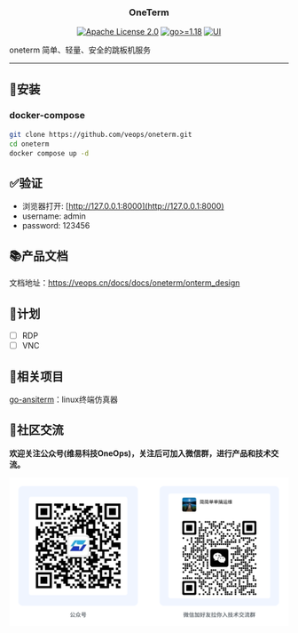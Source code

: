 <h3 align="center">OneTerm</h3>
<p align="center">
  <a href="https://github.com/veops/oneterm/blob/main/LICENSE"><img src="https://img.shields.io/github/license/veops/oneterm" alt="Apache License 2.0"></a>
  <a href=""><img src="https://img.shields.io/badge/Go-%3E%3D%201.18-%23007d9c" alt="go>=1.18"></a>
  <a href="https:https://github.com/sendya/ant-design-pro-vue"><img src="https://img.shields.io/badge/UI-Ant%20Design%20Pro%20Vue-brightgreen" alt="UI"></a>
</p>
oneterm 简单、轻量、安全的跳板机服务

---

## 🚀安装

### docker-compose

```bash
git clone https://github.com/veops/oneterm.git
cd oneterm
docker compose up -d
```

## ✅验证
- 浏览器打开: [http://127.0.0.1:8000](http://127.0.0.1:8000)
- username: admin
- password: 123456

## 📚产品文档

文档地址：https://veops.cn/docs/docs/oneterm/onterm_design

## 🎯计划

- [ ] RDP
- [ ] VNC

## 🔗相关项目

[go-ansiterm](https://github.com/veops/go-ansiterm)：linux终端仿真器

## 🤝社区交流

**欢迎关注公众号(维易科技OneOps)，关注后可加入微信群，进行产品和技术交流。**

![公众号: 维易科技OneOps](backend/docs/images/wechat.jpg)